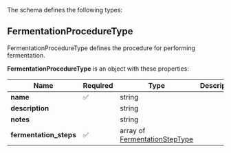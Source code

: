 The schema defines the following types:

## FermentationProcedureType 

FermentationProcedureType defines the procedure for performing fermentation.

**FermentationProcedureType** is an object with these properties:

|Name|Required|Type|Description|
|--|--|--|--|
| **name** | ✅ | string|  |
| **description** |  | string|  |
| **notes** |  | string|  |
| **fermentation_steps** | ✅ | array of [FermentationStepType](fermentation_step.json.md#fermentationsteptype)|  |


